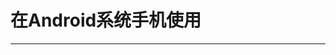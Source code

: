 # 在Android系统手机使用

---

<DocCard :cards="[
  {
    title: '有线翻译耳机使用说明',
    description: '',
    avatar: '/img/安卓_手机.png',
    path: '/readme/android-c1'
  },
    {
    title: '有线翻译耳机使用说明(iOS版)',
    description: '',
    avatar: '/img/安卓_手机.png',
    path: '/readme/android-c2'
  },
  {
    title: '蓝牙翻译耳机使用说明',
    description: '',
    avatar: '/img/安卓_手机.png',
    path: '/readme/android-w1'
  },
  {
    title: '无线翻译领夹麦使用说明',
    description: '',
    avatar: '/img/安卓_手机.png',
    path: '/readme/android-m1'
  },
    {
    title: 'AI精灵使用说明',
    description: '',
    avatar: '/img/安卓_手机.png',
    path: '/readme/android-d1'
  }
]" />
